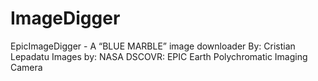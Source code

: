 # ImageDigger
EpicImageDigger - A “BLUE MARBLE” image downloader
By: Cristian Lepadatu
Images by: NASA DSCOVR: EPIC Earth Polychromatic Imaging Camera 